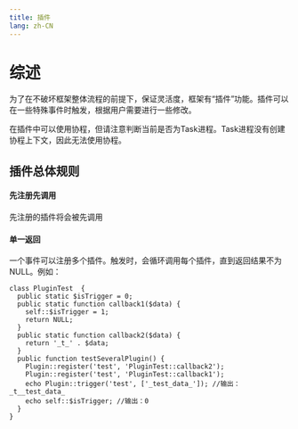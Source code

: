 ```yaml
---
title: 插件
lang: zh-CN
---
```


# 综述

为了在不破坏框架整体流程的前提下，保证灵活度，框架有“插件”功能。插件可以在一些特殊事件时触发，根据用户需要进行一些修改。

在插件中可以使用协程，但请注意判断当前是否为Task进程。Task进程没有创建协程上下文，因此无法使用协程。

## 插件总体规则

#### 先注册先调用

先注册的插件将会被先调用

#### 单一返回

一个事件可以注册多个插件。触发时，会循环调用每个插件，直到返回结果不为NULL。例如：
```
class PluginTest  {
  public static $isTrigger = 0;
  public static function callback1($data) {
    self::$isTrigger = 1;
    return NULL;
  }
  public static function callback2($data) {
    return '_t_' . $data;
  }
  public function testSeveralPlugin() {
    Plugin::register('test', 'PluginTest::callback2');
    Plugin::register('test', 'PluginTest::callback1');
    echo Plugin::trigger('test', ['_test_data_']); //输出：_t__test_data_
    echo self::$isTrigger; //输出：0
  }
}
```

